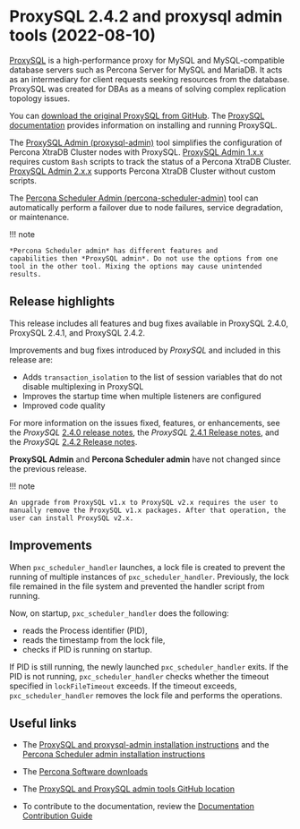 # ProxySQL 2.4.2 and proxysql admin tools (2022-08-10)

[ProxySQL](https://proxysql.com/) is a high-performance proxy for MySQL and MySQL-compatible database servers such as Percona Server for MySQL and MariaDB. It acts as an intermediary for client requests seeking resources from the database. ProxySQL was created for DBAs as a means of solving complex replication topology issues. 

You can [download the original ProxySQL from GitHub](<https://github.com/sysown/proxysql/releases>). The [ProxySQL documentation](https://proxysql.com/documentation/) provides information on installing and running ProxySQL. 

The [ProxySQL Admin (proxysql-admin)](https://docs.percona.com/proxysql/v2-config.html) tool simplifies the configuration of Percona XtraDB Cluster nodes with ProxySQL. [ProxySQL Admin 1.x.x](https://docs.percona.com/proxysql/proxysql-v1.html) requires custom `Bash` scripts to track the status of a Percona XtraDB Cluster. [ProxySQL Admin 2.x.x](https://docs.percona.com/proxysql/psql-functions.html) supports Percona XtraDB Cluster without custom scripts.

The [Percona Scheduler Admin (percona-scheduler-admin)](https://docs.percona.com/proxysql/psa-scheduler.html) tool  can automatically perform a failover due to node failures, service degradation, or maintenance.

!!! note

    *Percona Scheduler admin* has different features and 
    capabilities then *ProxySQL admin*. Do not use the options from one 
    tool in the other tool. Mixing the options may cause unintended results.

## Release highlights

This release includes all features and bug fixes available in ProxySQL 2.4.0, ProxySQL 2.4.1, and ProxySQL 2.4.2. 

Improvements and bug fixes introduced by *ProxySQL* and included in this release are:

* Adds `transaction_isolation` to the list of session variables that do not disable multiplexing in ProxySQL
* Improves the startup time when multiple listeners are configured
* Improved code quality 

For more information on the issues fixed, features, or enhancements, 
see the *ProxySQL* [2.4.0 release notes](<https://github.com/sysown/proxysql/releases/tag/v2.4.0>), the
*ProxySQL* [2.4.1 Release notes](https://github.com/sysown/proxysql/releases/tag/v2.4.1), and the *ProxySQL* [2.4.2 Release notes](https://github.com/sysown/proxysql/releases/tag/v2.4.2).


**ProxySQL Admin** and **Percona Scheduler admin** have not changed since the previous release.

!!! note 

    An upgrade from ProxySQL v1.x to ProxySQL v2.x requires the user to manually remove the ProxySQL v1.x packages. After that operation, the user can install ProxySQL v2.x.

## Improvements

When ``pxc_scheduler_handler`` launches, a lock file is created to prevent the running of multiple instances of ``pxc_scheduler_handler``. Previously, the lock file remained in the file system and prevented the handler script from running. 

Now, on startup, ``pxc_scheduler_handler`` does the following:

* reads the Process identifier (PID), 
* reads the timestamp from the lock file, 
* checks if PID is running on startup. 

If PID is still running, the newly launched ``pxc_scheduler_handler`` exits. If the PID is not running, ``pxc_scheduler_handler`` checks whether the timeout specified in `lockFileTimeout` exceeds. If the timeout exceeds, ``pxc_scheduler_handler`` removes the lock file and performs the operations. 

## Useful links

* The [ProxySQL and proxysql-admin installation instructions](https://docs.percona.com/proxysql/install-v2.html) and the [Percona 
  Scheduler admin installation instructions](https://docs.percona.com/proxysql/psa-build.html)

* The [Percona Software downloads](https://www.percona.com/downloads/)

* The [ProxySQL and ProxySQL admin tools GitHub location](https://github.com/percona/proxysql-admin-tool)

* To contribute to the documentation, review the [Documentation Contribution Guide](https://github.com/percona/proxysql-admin-tool-doc/blob/main/contributing.md)
